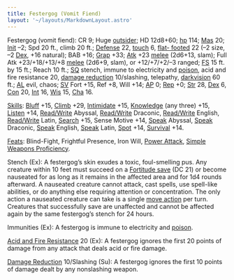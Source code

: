```yaml
---
title: Festergog (Vomit Fiend)
layout: '~/layouts/MarkdownLayout.astro'
---
```

Festergog (vomit fiend): CR 9; Huge
[outsider](/modern.d20.srd/creature.types/outsider); HD 12d8+60;
[hp](/modern.d20.srd/combat/hit.points) 114;
[Mas](/modern.d20.srd/creatures/creature.overview) 20;
[Init](/modern.d20.srd/combat/initiative) –2; Spd 20 ft., climb 20 ft.;
[Defense](/modern.d20.srd/combat/defense) 22,
[touch](/modern.d20.srd/combat/attack.actions) 6, [flat- footed](/modern.d20.srd/combat/surprise) 22 (–2 size, –2
[Dex](/modern.d20.srd/basics/ability.scores), +16 natural); BAB +16;
[Grap](/modern.d20.srd/combat/grapple) +33;
[Atk](/modern.d20.srd/combat/attack.roll) +23
[melee](/modern.d20.srd/combat/attack.roll) (2d6+13, slam); Full Atk
+23/+18/+13/+8 [melee](/modern.d20.srd/combat/attack.roll) (2d6+9, slam), or
+12/+7/+2/–3 ranged; [FS](/modern.d20.srd/creatures/creature.overview) 15 ft.
by 15 ft.; Reach 10 ft.; [SQ](/modern.d20.srd/creatures/creature.overview)
stench, immune to electricity and
[poison](/modern.d20.srd/special.abilities/poison), acid and fire resistance
20, [damage reduction](/modern.d20.srd/special.abilities/damage.reduction)
10/slashing, telepathy,
[darkvision](/modern.d20.srd/special.abilities/darkvision) 60 ft.;
[AL](/modern.d20.srd/basics/allegiances) evil, chaos;
[SV](/modern.d20.srd/basics/saving.throws) Fort +15, Ref +8, Will +14;
[AP](/modern.d20.srd/creatures/creature.overview) 0;
[Rep](/modern.d20.srd/creatures/creature.overview) +0;
[Str](/modern.d20.srd/basics/ability.scores) 28,
[Dex](/modern.d20.srd/basics/ability.scores) 6,
[Con](/modern.d20.srd/basics/ability.scores) 20,
[Int](/modern.d20.srd/basics/ability.scores) 16,
[Wis](/modern.d20.srd/basics/ability.scores) 15,
[Cha](/modern.d20.srd/basics/ability.scores) 16.

[Skills](/modern.d20.srd/skills): [Bluff](/modern.d20.srd/skills/bluff) +15,
[Climb](/modern.d20.srd/skills/climb) +29,
[Intimidate](/modern.d20.srd/skills/intimidate) +15,
[Knowledge](/modern.d20.srd/skills/knowledge) (any three) +15,
[Listen](/modern.d20.srd/skills/listen) +14,
[Read/Write](/modern.d20.srd/skills/read.write.language) Abyssal,
[Read/Write](/modern.d20.srd/skills/read.write.language) Draconic,
[Read/Write](/modern.d20.srd/skills/read.write.language) English,
[Read/Write](/modern.d20.srd/skills/read.write.language) Latin,
[Search](/modern.d20.srd/skills/search) +15, Sense Motive +14,
[Speak](/modern.d20.srd/skills/speak.language) Abyssal,
[Speak](/modern.d20.srd/skills/speak.language) Draconic,
[Speak](/modern.d20.srd/skills/speak.language) English,
[Speak](/modern.d20.srd/skills/speak.language) Latin,
[Spot](/modern.d20.srd/skills/spot) +14,
[Survival](/modern.d20.srd/skills/survival) +14.

[Feats](/modern.d20.srd/feats): Blind-Fight, Frightful Presence, Iron Will,
[Power Attack](/modern.d20.srd/feats/power.attack), [Simple Weapons Proficiency](/modern.d20.srd/feats/simple.weapons.proficiency).

Stench (Ex): A festergog’s skin exudes a toxic, foul-smelling pus. Any
creature within 10 feet must succeed on a [Fortitude save](/modern.d20.srd/basics/saving.throws) (DC 21) or become nauseated for as
long as it remains in the affected area and for 1d4 rounds afterward. A
nauseated creature cannot attack, cast spells, use spell-like abilities, or do
anything else requiring attention or concentration. The only action a
nauseated creature can take is a single [move action](/modern.d20.srd/combat/move.actions) per turn. Creatures that
successfully save are unaffected and cannot be affected again by the same
festergog’s stench for 24 hours.

Immunities (Ex): A festergog is immune to electricity and
[poison](/modern.d20.srd/special.abilities/poison).

[Acid and Fire Resistance](/modern.d20.srd/special.abilities/resistance.to.energy) 20 (Ex): A
festergog ignores the first 20 points of damage from any attack that deals
acid or fire damage.

[Damage Reduction](/modern.d20.srd/special.abilities/damage.reduction)
10/Slashing (Su): A festergog ignores the first 10 points of damage dealt by
any nonslashing weapon.

